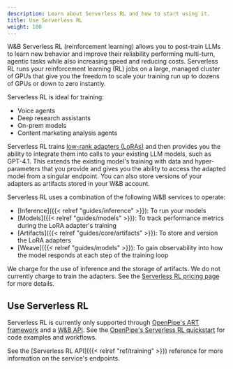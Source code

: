 ```yaml
---
description: Learn about Serverless RL and how to start using it.
title: Use Serverless RL
weight: 100
---
```


W&B Serverless RL (reinforcement learning) allows you to post-train LLMs to learn new behavior and improve their reliability performing multi-turn, agentic tasks while also increasing speed and reducing costs. Serverless RL runs your reinforcement learning (RL) jobs on a large, managed cluster of GPUs that give you the freedom to scale your training run up to dozens of GPUs or down to zero instantly.

Serverless RL is ideal for training:

* Voice agents
* Deep research assistants
* On-prem models
* Content marketing analysis agents

Serverless RL trains [low-rank adapters (LoRAs)](https://en.wikipedia.org/wiki/Fine-tuning_(deep_learning)#Low-rank_adaptation) and then provides you the ability to integrate them into calls to your existing LLM models, such as GPT-4.1. This extends the existing model's training with data and hyper-parameters that you provide and gives you the ability to access the adapted model from a singular endpoint. You can also store versions of your adapters as artifacts stored in your W&B account.

Serverless RL uses a combination of the following W&B services to operate:

* [Inference]({{< relref "guides/inference" >}}): To run your models
* [Models]({{< relref "guides/models" >}}): To track performance metrics during the LoRA adapter's training
* [Artifacts]({{< relref "guides/core/artifacts" >}}): To store and version the LoRA adapters
* [Weave]({{< relref "guides/models" >}}): To gain observability into how the model responds at each step of the training loop

We charge for the use of inference and the storage of artifacts. We do not currently charge to train the adapters. See the [Serverless RL pricing page](#update-link) for more details.

## Use Serverless RL

Serverless RL is currently only supported through [OpenPipe's ART framework](https://art.openpipe.ai/getting-started/about) and a [W&B API](#UPDATE-LINK). See the [OpenPipe's Serverless RL quickstart](#UPDATE-LINK) for code examples and workflows.

See the [Serverless RL API]({{< relref "ref/training" >}}) reference for more information on the service's endpoints.
